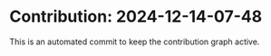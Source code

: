 # Contribution: 2024-12-14-07-48
This is an automated commit to keep the contribution graph active.
